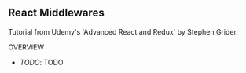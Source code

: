 ## React Middlewares

Tutorial from Udemy's 'Advanced React and Redux' by Stephen Grider.

OVERVIEW

* *TODO*: TODO